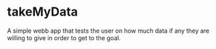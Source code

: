 # takeMyData
A simple webb app that tests the user on how much data if any they are willing to give in order to get to the goal.
